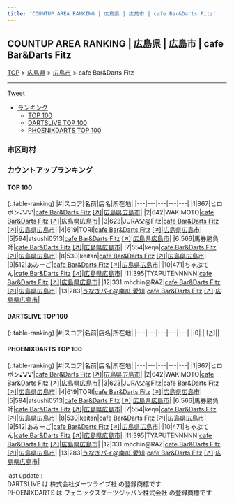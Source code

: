 ```yaml
---
title: 'COUNTUP AREA RANKING | 広島県 | 広島市 | cafe Bar&Darts Fitz'
---
```

## COUNTUP AREA RANKING | 広島県 | 広島市 | cafe Bar&Darts Fitz

[TOP](/darts/rank/) > [広島県](/darts/rank/広島県/) > [広島市](/darts/rank/広島県/広島市/) > cafe Bar&Darts Fitz

___

<a href="https://twitter.com/share?ref_src=twsrc%5Etfw" data-text="COUNTUP AREA RANKING | 広島県広島市cafe Bar&Darts Fitz" class="twitter-share-button" data-hashtags="DARTSLIVE,PHOENIXDARTS,darts,ダーツ" data-show-count="false">Tweet</a>

* [ランキング](#カウントアップランキング)
    * [TOP 100](#top-100)
    * [DARTSLIVE TOP 100](#dartslive-top-100)
    * [PHOENIXDARTS TOP 100](#phoenixdarts-top-100)

### 市区町村

<ul>

</ul>

### カウントアップランキング

#### TOP 100



{:.table-ranking}
|#|スコア|名前|店名|所在地|
|---|---|---|---|---|
|1|867|<span class="rank-name-pd">ヒロポン♪♪♪</span>|<a href="/darts/rank/shops/72787.html">cafe Bar&Darts Fitz</a> <a href="https://vs.phoenixdarts.com/jp/shop/shopDetailInfo/s_72787?s_seq=72787">[↗]</a>|<a href="/darts/rank/広島県/広島市">広島県広島市</a>|
|2|642|<span class="rank-name-pd">WAKIMOTO</span>|<a href="/darts/rank/shops/72787.html">cafe Bar&Darts Fitz</a> <a href="https://vs.phoenixdarts.com/jp/shop/shopDetailInfo/s_72787?s_seq=72787">[↗]</a>|<a href="/darts/rank/広島県/広島市">広島県広島市</a>|
|3|623|<span class="rank-name-pd">JURA父@Fitz</span>|<a href="/darts/rank/shops/72787.html">cafe Bar&Darts Fitz</a> <a href="https://vs.phoenixdarts.com/jp/shop/shopDetailInfo/s_72787?s_seq=72787">[↗]</a>|<a href="/darts/rank/広島県/広島市">広島県広島市</a>|
|4|619|<span class="rank-name-pd">TORI</span>|<a href="/darts/rank/shops/72787.html">cafe Bar&Darts Fitz</a> <a href="https://vs.phoenixdarts.com/jp/shop/shopDetailInfo/s_72787?s_seq=72787">[↗]</a>|<a href="/darts/rank/広島県/広島市">広島県広島市</a>|
|5|594|<span class="rank-name-pd">atsushi0513</span>|<a href="/darts/rank/shops/72787.html">cafe Bar&Darts Fitz</a> <a href="https://vs.phoenixdarts.com/jp/shop/shopDetailInfo/s_72787?s_seq=72787">[↗]</a>|<a href="/darts/rank/広島県/広島市">広島県広島市</a>|
|6|566|<span class="rank-name-pd">馬券勝負師</span>|<a href="/darts/rank/shops/72787.html">cafe Bar&Darts Fitz</a> <a href="https://vs.phoenixdarts.com/jp/shop/shopDetailInfo/s_72787?s_seq=72787">[↗]</a>|<a href="/darts/rank/広島県/広島市">広島県広島市</a>|
|7|554|<span class="rank-name-pd">keηn</span>|<a href="/darts/rank/shops/72787.html">cafe Bar&Darts Fitz</a> <a href="https://vs.phoenixdarts.com/jp/shop/shopDetailInfo/s_72787?s_seq=72787">[↗]</a>|<a href="/darts/rank/広島県/広島市">広島県広島市</a>|
|8|530|<span class="rank-name-pd">keitan</span>|<a href="/darts/rank/shops/72787.html">cafe Bar&Darts Fitz</a> <a href="https://vs.phoenixdarts.com/jp/shop/shopDetailInfo/s_72787?s_seq=72787">[↗]</a>|<a href="/darts/rank/広島県/広島市">広島県広島市</a>|
|9|512|<span class="rank-name-pd">あみーご</span>|<a href="/darts/rank/shops/72787.html">cafe Bar&Darts Fitz</a> <a href="https://vs.phoenixdarts.com/jp/shop/shopDetailInfo/s_72787?s_seq=72787">[↗]</a>|<a href="/darts/rank/広島県/広島市">広島県広島市</a>|
|10|471|<span class="rank-name-pd">ちゃぷてん</span>|<a href="/darts/rank/shops/72787.html">cafe Bar&Darts Fitz</a> <a href="https://vs.phoenixdarts.com/jp/shop/shopDetailInfo/s_72787?s_seq=72787">[↗]</a>|<a href="/darts/rank/広島県/広島市">広島県広島市</a>|
|11|395|<span class="rank-name-pd">TYAPUTENNNNN</span>|<a href="/darts/rank/shops/72787.html">cafe Bar&Darts Fitz</a> <a href="https://vs.phoenixdarts.com/jp/shop/shopDetailInfo/s_72787?s_seq=72787">[↗]</a>|<a href="/darts/rank/広島県/広島市">広島県広島市</a>|
|12|331|<span class="rank-name-pd">mhchin@RAZ</span>|<a href="/darts/rank/shops/72787.html">cafe Bar&Darts Fitz</a> <a href="https://vs.phoenixdarts.com/jp/shop/shopDetailInfo/s_72787?s_seq=72787">[↗]</a>|<a href="/darts/rank/広島県/広島市">広島県広島市</a>|
|13|283|<span class="rank-name-pd">うなぎパイ@南瓜.愛知</span>|<a href="/darts/rank/shops/72787.html">cafe Bar&Darts Fitz</a> <a href="https://vs.phoenixdarts.com/jp/shop/shopDetailInfo/s_72787?s_seq=72787">[↗]</a>|<a href="/darts/rank/広島県/広島市">広島県広島市</a>|


#### DARTSLIVE TOP 100



{:.table-ranking}
|#|スコア|名前|店名|所在地|
|---|---|---|---|---|
||0|<span class="rank-name-dl"> </span>|<a href="/darts/rank/shops/.html"></a> <a href="">[↗]</a>|<a href="/darts/rank//"></a>|


#### PHOENIXDARTS TOP 100



{:.table-ranking}
|#|スコア|名前|店名|所在地|
|---|---|---|---|---|
|1|867|<span class="rank-name-pd">ヒロポン♪♪♪</span>|<a href="/darts/rank/shops/72787.html">cafe Bar&Darts Fitz</a> <a href="https://vs.phoenixdarts.com/jp/shop/shopDetailInfo/s_72787?s_seq=72787">[↗]</a>|<a href="/darts/rank/広島県/広島市">広島県広島市</a>|
|2|642|<span class="rank-name-pd">WAKIMOTO</span>|<a href="/darts/rank/shops/72787.html">cafe Bar&Darts Fitz</a> <a href="https://vs.phoenixdarts.com/jp/shop/shopDetailInfo/s_72787?s_seq=72787">[↗]</a>|<a href="/darts/rank/広島県/広島市">広島県広島市</a>|
|3|623|<span class="rank-name-pd">JURA父@Fitz</span>|<a href="/darts/rank/shops/72787.html">cafe Bar&Darts Fitz</a> <a href="https://vs.phoenixdarts.com/jp/shop/shopDetailInfo/s_72787?s_seq=72787">[↗]</a>|<a href="/darts/rank/広島県/広島市">広島県広島市</a>|
|4|619|<span class="rank-name-pd">TORI</span>|<a href="/darts/rank/shops/72787.html">cafe Bar&Darts Fitz</a> <a href="https://vs.phoenixdarts.com/jp/shop/shopDetailInfo/s_72787?s_seq=72787">[↗]</a>|<a href="/darts/rank/広島県/広島市">広島県広島市</a>|
|5|594|<span class="rank-name-pd">atsushi0513</span>|<a href="/darts/rank/shops/72787.html">cafe Bar&Darts Fitz</a> <a href="https://vs.phoenixdarts.com/jp/shop/shopDetailInfo/s_72787?s_seq=72787">[↗]</a>|<a href="/darts/rank/広島県/広島市">広島県広島市</a>|
|6|566|<span class="rank-name-pd">馬券勝負師</span>|<a href="/darts/rank/shops/72787.html">cafe Bar&Darts Fitz</a> <a href="https://vs.phoenixdarts.com/jp/shop/shopDetailInfo/s_72787?s_seq=72787">[↗]</a>|<a href="/darts/rank/広島県/広島市">広島県広島市</a>|
|7|554|<span class="rank-name-pd">keηn</span>|<a href="/darts/rank/shops/72787.html">cafe Bar&Darts Fitz</a> <a href="https://vs.phoenixdarts.com/jp/shop/shopDetailInfo/s_72787?s_seq=72787">[↗]</a>|<a href="/darts/rank/広島県/広島市">広島県広島市</a>|
|8|530|<span class="rank-name-pd">keitan</span>|<a href="/darts/rank/shops/72787.html">cafe Bar&Darts Fitz</a> <a href="https://vs.phoenixdarts.com/jp/shop/shopDetailInfo/s_72787?s_seq=72787">[↗]</a>|<a href="/darts/rank/広島県/広島市">広島県広島市</a>|
|9|512|<span class="rank-name-pd">あみーご</span>|<a href="/darts/rank/shops/72787.html">cafe Bar&Darts Fitz</a> <a href="https://vs.phoenixdarts.com/jp/shop/shopDetailInfo/s_72787?s_seq=72787">[↗]</a>|<a href="/darts/rank/広島県/広島市">広島県広島市</a>|
|10|471|<span class="rank-name-pd">ちゃぷてん</span>|<a href="/darts/rank/shops/72787.html">cafe Bar&Darts Fitz</a> <a href="https://vs.phoenixdarts.com/jp/shop/shopDetailInfo/s_72787?s_seq=72787">[↗]</a>|<a href="/darts/rank/広島県/広島市">広島県広島市</a>|
|11|395|<span class="rank-name-pd">TYAPUTENNNNN</span>|<a href="/darts/rank/shops/72787.html">cafe Bar&Darts Fitz</a> <a href="https://vs.phoenixdarts.com/jp/shop/shopDetailInfo/s_72787?s_seq=72787">[↗]</a>|<a href="/darts/rank/広島県/広島市">広島県広島市</a>|
|12|331|<span class="rank-name-pd">mhchin@RAZ</span>|<a href="/darts/rank/shops/72787.html">cafe Bar&Darts Fitz</a> <a href="https://vs.phoenixdarts.com/jp/shop/shopDetailInfo/s_72787?s_seq=72787">[↗]</a>|<a href="/darts/rank/広島県/広島市">広島県広島市</a>|
|13|283|<span class="rank-name-pd">うなぎパイ@南瓜.愛知</span>|<a href="/darts/rank/shops/72787.html">cafe Bar&Darts Fitz</a> <a href="https://vs.phoenixdarts.com/jp/shop/shopDetailInfo/s_72787?s_seq=72787">[↗]</a>|<a href="/darts/rank/広島県/広島市">広島県広島市</a>|


<div class="footer border-top border-gray-light mt-5 pt-3 text-right text-gray">
    last update : <span style="font-weight: italic" id="foot_last_modified"></span><br />
    DARTSLIVE は 株式会社ダーツライブ社 の登録商標です<br />
    PHOENIXDARTS は フェニックスダーツジャパン株式会社 の登録商標です<br />
</div>

<script src="https://cdnjs.cloudflare.com/ajax/libs/jquery.tablesorter/2.31.3/js/jquery.tablesorter.min.js" integrity="sha512-qzgd5cYSZcosqpzpn7zF2ZId8f/8CHmFKZ8j7mU4OUXTNRd5g+ZHBPsgKEwoqxCtdQvExE5LprwwPAgoicguNg==" crossorigin="anonymous" referrerpolicy="no-referrer"></script>
<link rel="stylesheet" href="https://cdnjs.cloudflare.com/ajax/libs/jquery.tablesorter/2.31.3/css/theme.default.min.css" integrity="sha512-wghhOJkjQX0Lh3NSWvNKeZ0ZpNn+SPVXX1Qyc9OCaogADktxrBiBdKGDoqVUOyhStvMBmJQ8ZdMHiR3wuEq8+w==" crossorigin="anonymous" referrerpolicy="no-referrer" />
<script>
$(function() {
    $(".table-ranking").tablesorter({sortList:[[0, 0]]});
    $("#foot_last_modified").text(formatDate(new Date(document.lastModified), 'yyyy-MM-dd HH:mm:ss'));
});
</script>

<script async src="https://platform.twitter.com/widgets.js" charset="utf-8"></script>